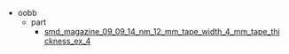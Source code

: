 * oobb
  * part
    * [smd_magazine_09_09_14_nm_12_mm_tape_width_4_mm_tape_thickness_ex_4](oobb/part/smd_magazine_09_09_14_nm_12_mm_tape_width_4_mm_tape_thickness_ex_4)
